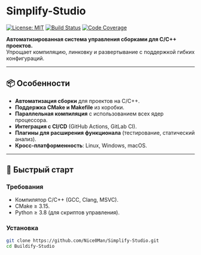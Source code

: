 # Simplify-Studio

[![License: MIT](https://img.shields.io/badge/License-MIT-blue.svg)](LICENSE)
[![Build Status](https://img.shields.io/github/actions/workflow/status/Nice0Man/Simplify-Studio/build.yml)](https://github.com/Nice0Man/Simplify-Studio/actions)
[![Code Coverage](https://img.shields.io/codecov/c/github/Nice0Man/Simplify-Studio)](https://codecov.io/gh/Nice0Man/Simplify-Studio)  

**Автоматизированная система управления сборками для C/C++ проектов.**  
Упрощает компиляцию, линковку и развертывание с поддержкой гибких конфигураций.  

---  

## 📦 Особенности  
- **Автоматизация сборки** для проектов на C/C++.  
- **Поддержка CMake и Makefile** из коробки.  
- **Параллельная компиляция** с использованием всех ядер процессора.  
- **Интеграция с CI/CD** (GitHub Actions, GitLab CI).  
- **Плагины для расширения функционала** (тестирование, статический анализ).  
- **Кросс-платформенность**: Linux, Windows, macOS.  

---  

## 🚀 Быстрый старт  

### Требования  
- Компилятор C/C++ (GCC, Clang, MSVC).  
- CMake ≥ 3.15.  
- Python ≥ 3.8 (для скриптов управления).  

### Установка  
```bash  
git clone https://github.com/Nice0Man/Simplify-Studio.git  
cd Buildify-Studio  
```  